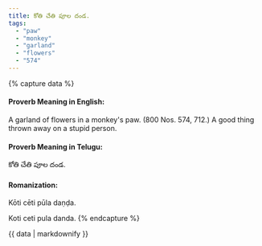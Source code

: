 ```yaml
---
title: కోతి చేతి పూల దండ.
tags:
  - "paw"
  - "monkey"
  - "garland"
  - "flowers"
  - "574"
---
```


{% capture data %}
#### Proverb Meaning in English:
A garland of flowers in a monkey's paw.
(800 Nos. 574, 712.)
A good thing thrown away on a stupid person.

#### Proverb Meaning in Telugu:
కోతి చేతి పూల దండ.

#### Romanization:
Kōti cēti pūla daṇḍa.

Koti ceti pula danda.
{% endcapture %}

{{ data | markdownify }}

